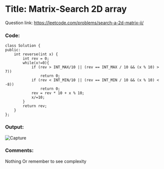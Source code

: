 # Title: Matrix-Search 2D array

Question link: https://leetcode.com/problems/search-a-2d-matrix-ii/

### Code:

```
class Solution {
public:
    int reverse(int x) {
        int rev = 0;
        while(x!=0){
            if (rev > INT_MAX/10 || (rev == INT_MAX / 10 && (x % 10) > 7)) 
                return 0;
            if (rev < INT_MIN/10 || (rev == INT_MIN / 10 && (x % 10) < -8)) 
                return 0;
            rev = rev * 10 + x % 10;
            x/=10;
        }
        return rev;
    }
};
```

### Output:
![Capture](https://user-images.githubusercontent.com/64562764/120231774-c3f98480-c26f-11eb-91ee-0b1846c307a2.PNG)



### Comments:
Nothing 
Or remember to see complexity
